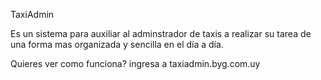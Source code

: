TaxiAdmin

Es un sistema para auxiliar al adminstrador de taxis a realizar su tarea de una forma mas organizada y sencilla en el día a día.

Quieres ver como funciona? ingresa a taxiadmin.byg.com.uy